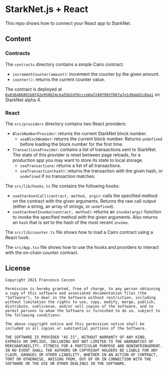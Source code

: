 # StarkNet.js + React

This repo shows how to connect your React app to StarkNet.

## Content

### Contracts

The `contracts` directory contains a simple Cairo contract:

 * `incrementCounter(amount)`: increment the counter by the given amount.
 * `counter()`: returns the current counter value.

The contract is deployed at [`0x036486801b8f42e950824cba55b2df8cccb0af2497992f807a7e1d9abd2c6ba1`](https://goerli.voyager.online/contract/0x036486801b8f42e950824cba55b2df8cccb0af2497992f807a7e1d9abd2c6ba1)
on StarkNet alpha 4.

### React

The `src/providers` directory contains two React providers:

 * `BlockNumberProvider`: returns the current StarkNet block number. 
    - `useBlockNumber`: returns the current block number. Returns `undefined` before
        loading the block number for the first time.
 * `TransactionsProvider`: contains a list of transactions sent to StarkNet.
    The state of this provider is reset between page reloads, for a production
    app you may want to store its state to local storage.
    - `useTransactions`: returns a list of all transactions.
    - `useTransaction(hash)`: returns the transaction with the given hash, or `undefined` if
        no transaction matches.

The `src/lib/hooks.ts` file contains the following hooks:

 * `useStarknetCall(contract, method, args)`: calls the specified method on the contract with the
    given arguments. Returns the raw call output (either a string, an array of strings, or `undefined`).
 * `useStarknetInvoke(contract, method)`: returns an `invoke(args)` function to invoke the specified
    method with the given arguments. Also returns an `hash` that is set to the hash of the most
    recent `invoke`.

The `src/lib/counter.ts` file shows how to load a Cairo contract using a React hook.

The `src/App.tsx` file shows how to use the hooks and providers to interact with the on-chain
counter contract.

## License

    Copyright 2021 Francesco Ceccon

    Permission is hereby granted, free of charge, to any person obtaining a copy of this software and associated documentation files (the "Software"), to deal in the Software without restriction, including without limitation the rights to use, copy, modify, merge, publish, distribute, sublicense, and/or sell copies of the Software, and to permit persons to whom the Software is furnished to do so, subject to the following conditions:

    The above copyright notice and this permission notice shall be included in all copies or substantial portions of the Software.

    THE SOFTWARE IS PROVIDED "AS IS", WITHOUT WARRANTY OF ANY KIND, EXPRESS OR IMPLIED, INCLUDING BUT NOT LIMITED TO THE WARRANTIES OF MERCHANTABILITY, FITNESS FOR A PARTICULAR PURPOSE AND NONINFRINGEMENT. IN NO EVENT SHALL THE AUTHORS OR COPYRIGHT HOLDERS BE LIABLE FOR ANY CLAIM, DAMAGES OR OTHER LIABILITY, WHETHER IN AN ACTION OF CONTRACT, TORT OR OTHERWISE, ARISING FROM, OUT OF OR IN CONNECTION WITH THE SOFTWARE OR THE USE OR OTHER DEALINGS IN THE SOFTWARE.
